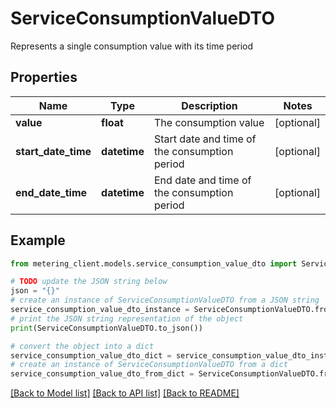 # ServiceConsumptionValueDTO

Represents a single consumption value with its time period

## Properties

Name | Type | Description | Notes
------------ | ------------- | ------------- | -------------
**value** | **float** | The consumption value | [optional] 
**start_date_time** | **datetime** | Start date and time of the consumption period | [optional] 
**end_date_time** | **datetime** | End date and time of the consumption period | [optional] 

## Example

```python
from metering_client.models.service_consumption_value_dto import ServiceConsumptionValueDTO

# TODO update the JSON string below
json = "{}"
# create an instance of ServiceConsumptionValueDTO from a JSON string
service_consumption_value_dto_instance = ServiceConsumptionValueDTO.from_json(json)
# print the JSON string representation of the object
print(ServiceConsumptionValueDTO.to_json())

# convert the object into a dict
service_consumption_value_dto_dict = service_consumption_value_dto_instance.to_dict()
# create an instance of ServiceConsumptionValueDTO from a dict
service_consumption_value_dto_from_dict = ServiceConsumptionValueDTO.from_dict(service_consumption_value_dto_dict)
```
[[Back to Model list]](../README.md#documentation-for-models) [[Back to API list]](../README.md#documentation-for-api-endpoints) [[Back to README]](../README.md)


